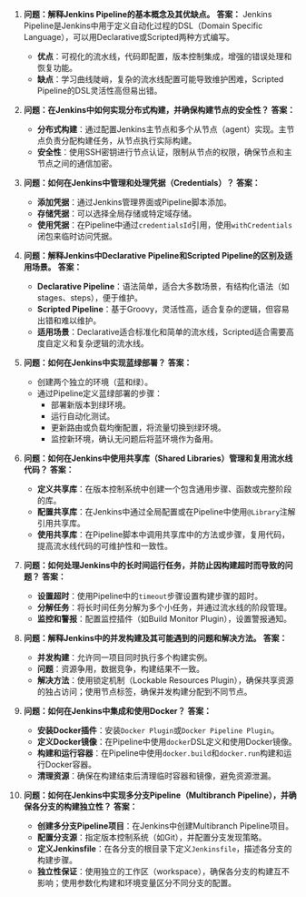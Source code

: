 1. **问题：解释Jenkins Pipeline的基本概念及其优缺点。**
   **答案：**
   Jenkins Pipeline是Jenkins中用于定义自动化过程的DSL（Domain Specific Language），可以用Declarative或Scripted两种方式编写。
   - **优点**：可视化的流水线，代码即配置，版本控制集成，增强的错误处理和恢复功能。
   - **缺点**：学习曲线陡峭，复杂的流水线配置可能导致维护困难，Scripted Pipeline的DSL灵活性高但易出错。

2. **问题：在Jenkins中如何实现分布式构建，并确保构建节点的安全性？**
   **答案：**
   - **分布式构建**：通过配置Jenkins主节点和多个从节点（agent）实现。主节点负责分配构建任务，从节点执行实际构建。
   - **安全性**：使用SSH密钥进行节点认证，限制从节点的权限，确保节点和主节点之间的通信加密。

3. **问题：如何在Jenkins中管理和处理凭据（Credentials）？**
   **答案：**
   - **添加凭据**：通过Jenkins管理界面或Pipeline脚本添加。
   - **存储凭据**：可以选择全局存储或特定域存储。
   - **使用凭据**：在Pipeline中通过`credentialsId`引用，使用`withCredentials`闭包来临时访问凭据。

4. **问题：解释Jenkins中Declarative Pipeline和Scripted Pipeline的区别及适用场景。**
   **答案：**
   - **Declarative Pipeline**：语法简单，适合大多数场景，有结构化语法（如stages、steps），便于维护。
   - **Scripted Pipeline**：基于Groovy，灵活性高，适合复杂的逻辑，但容易出错和难以维护。
   - **适用场景**：Declarative适合标准化和简单的流水线，Scripted适合需要高度自定义和复杂逻辑的流水线。

5. **问题：如何在Jenkins中实现蓝绿部署？**
   **答案：**
   - 创建两个独立的环境（蓝和绿）。
   - 通过Pipeline定义蓝绿部署的步骤：
     - 部署新版本到绿环境。
     - 运行自动化测试。
     - 更新路由或负载均衡配置，将流量切换到绿环境。
     - 监控新环境，确认无问题后将蓝环境作为备用。

6. **问题：如何在Jenkins中使用共享库（Shared Libraries）管理和复用流水线代码？**
   **答案：**
   - **定义共享库**：在版本控制系统中创建一个包含通用步骤、函数或完整阶段的库。
   - **配置共享库**：在Jenkins中通过全局配置或在Pipeline中使用`@Library`注解引用共享库。
   - **使用共享库**：在Pipeline脚本中调用共享库中的方法或步骤，复用代码，提高流水线代码的可维护性和一致性。

7. **问题：如何处理Jenkins中的长时间运行任务，并防止因构建超时而导致的问题？**
   **答案：**
   - **设置超时**：使用Pipeline中的`timeout`步骤设置构建步骤的超时。
   - **分解任务**：将长时间任务分解为多个小任务，并通过流水线的阶段管理。
   - **监控和警报**：配置监控插件（如Build Monitor Plugin），设置警报通知。

8. **问题：解释Jenkins中的并发构建及其可能遇到的问题和解决方法。**
   **答案：**
   - **并发构建**：允许同一项目同时执行多个构建实例。
   - **问题**：资源争用，数据竞争，构建结果不一致。
   - **解决方法**：使用锁定机制（Lockable Resources Plugin），确保共享资源的独占访问；使用节点标签，确保并发构建分配到不同节点。

9. **问题：如何在Jenkins中集成和使用Docker？**
   **答案：**
   - **安装Docker插件**：安装`Docker Plugin`或`Docker Pipeline Plugin`。
   - **定义Docker镜像**：在Pipeline中使用`docker`DSL定义和使用Docker镜像。
   - **构建和运行容器**：在Pipeline中使用`docker.build`和`docker.run`构建和运行Docker容器。
   - **清理资源**：确保在构建结束后清理临时容器和镜像，避免资源泄漏。

10. **问题：如何在Jenkins中实现多分支Pipeline（Multibranch Pipeline），并确保各分支的构建独立性？**
    **答案：**
    - **创建多分支Pipeline项目**：在Jenkins中创建Multibranch Pipeline项目。
    - **配置分支源**：指定版本控制系统（如Git），并配置分支发现策略。
    - **定义Jenkinsfile**：在各分支的根目录下定义`Jenkinsfile`，描述各分支的构建步骤。
    - **独立性保证**：使用独立的工作区（workspace），确保各分支的构建互不影响；使用参数化构建和环境变量区分不同分支的配置。
